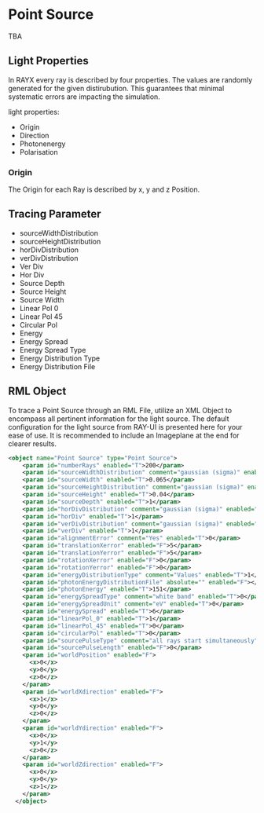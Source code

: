 # Point Source

TBA

## Light Properties

In RAYX every ray is described by four properties. The values are randomly generated for the given distirubution. This guarantees that minimal systematic errors are impacting the simulation. 

light properties:
- Origin
- Direction
- Photonenergy
- Polarisation

### Origin

The Origin for each Ray is described by x, y and z Position. 

## Tracing Parameter

- sourceWidthDistribution
- sourceHeightDistribution
- horDivDistribution
- verDivDistribution
- Ver Div
- Hor Div
- Source Depth
- Source Height
- Source Width
- Linear Pol 0
- Linear Pol 45
- Circular Pol
- Energy
- Energy Spread
- Energy Spread Type
- Energy Distribution Type
- Energy Distribution File


## RML Object

To trace a Point Source through an RML File, utilize an XML Object to encompass all pertinent information for the light source. The default configuration for the light source from RAY-UI is presented here for your ease of use. It is recommended to include an Imageplane at the end for clearer results.

```XML
<object name="Point Source" type="Point Source">
    <param id="numberRays" enabled="T">200</param>
    <param id="sourceWidthDistribution" comment="gaussian (sigma)" enabled="T">1</param>
    <param id="sourceWidth" enabled="T">0.065</param>
    <param id="sourceHeightDistribution" comment="gaussian (sigma)" enabled="T">1</param>
    <param id="sourceHeight" enabled="T">0.04</param>
    <param id="sourceDepth" enabled="T">1</param>
    <param id="horDivDistribution" comment="gaussian (sigma)" enabled="T">1</param>
    <param id="horDiv" enabled="T">1</param>
    <param id="verDivDistribution" comment="gaussian (sigma)" enabled="T">1</param>
    <param id="verDiv" enabled="T">1</param>
    <param id="alignmentError" comment="Yes" enabled="T">0</param>
    <param id="translationXerror" enabled="F">5</param>
    <param id="translationYerror" enabled="F">5</param>
    <param id="rotationXerror" enabled="F">0</param>
    <param id="rotationYerror" enabled="F">0</param>
    <param id="energyDistributionType" comment="Values" enabled="T">1</param>
    <param id="photonEnergyDistributionFile" absolute="" enabled="F"></param>
    <param id="photonEnergy" enabled="T">151</param>
    <param id="energySpreadType" comment="white band" enabled="T">0</param>
    <param id="energySpreadUnit" comment="eV" enabled="T">0</param>
    <param id="energySpread" enabled="T">6</param>
    <param id="linearPol_0" enabled="T">1</param>
    <param id="linearPol_45" enabled="T">0</param>
    <param id="circularPol" enabled="T">0</param>
    <param id="sourcePulseType" comment="all rays start simultaneously" enabled="T">0</param>
    <param id="sourcePulseLength" enabled="F">0</param>
    <param id="worldPosition" enabled="F">
      <x>0</x>
      <y>0</y>
      <z>0</z>
    </param>
    <param id="worldXdirection" enabled="F">
      <x>1</x>
      <y>0</y>
      <z>0</z>
    </param>
    <param id="worldYdirection" enabled="F">
      <x>0</x>
      <y>1</y>
      <z>0</z>
    </param>
    <param id="worldZdirection" enabled="F">
      <x>0</x>
      <y>0</y>
      <z>1</z>
    </param>
  </object>


```
